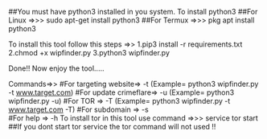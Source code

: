 ##You must have python3 installed in you system.
To install python3
##For Linux =>>> sudo apt-get install python3   ##For Termux =>>> pkg apt install python3


To install this tool follow this steps =>> 1.pip3 install -r requirements.txt
                                           2.chmod +x wipfinder.py
                                           3.python3 wipfinder.py

Done!! Now enjoy the tool.....

Commands=>> 
            #For targeting website=> -t   (Example= python3 wipfinder.py -t www.target.com)
            #For update crimeflare=> -u   (Example= python3 wipfinder.py -u)
            #For TOR              => -T   (Example= python3 wipfinder.py -t www.target.com -T)
            #For subdomain        => -s   
            #For help             => -h 
To install tor in this tool use command =>>>   service tor start  
##If you dont start tor service the tor command will not used !! 
